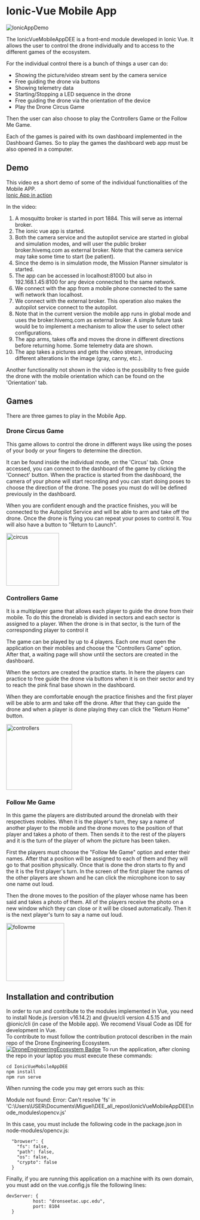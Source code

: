# Ionic-Vue Mobile App
![IonicAppDemo](https://user-images.githubusercontent.com/100842082/213981154-11cb3b23-81cc-4eac-ad5d-25c1dac7714a.png)


The IonicVueMobileAppDEE is a front-end module developed in Ionic Vue. It allows the user to control the drone individually and to access to the different games of the ecosystem.

For the individual control there is a bunch of things a user can do:
- Showing the picture/video stream sent by the camera service
- Free guiding the drone via buttons
- Showing telemetry data
- Starting/Stopping a LED sequence in the drone
- Free guiding the drone via the orientation of the device
- Play the Drone Circus Game

Then the user can also choose to play the Controllers Game or the Follow Me Game.

Each of the games is paired with its own dashboard implemented in the Dashboard Games. So to play the games the dashboard web app must be also opened in a computer.

## Demo
This video es a short demo of some of the individual functionalities of the Mobile APP.   
[Ionic App in action](https://www.youtube.com/watch?v=iDihSNpX-gs)   

In the video:
1. A mosquitto broker is started in port 1884. This will serve as internal broker.   
2. The ionic vue app is started. 
3. Both the camera service and the autopilot service are started in global and simulation modes, and will user the public broker broker.hivemq.com as external broker. Note that the camera service may take some time to start (be patient).    
4. Since the demo is in simulation mode, the Mission Planner simulator is started.   
5. The app can be accessed in localhost:81000 but also in 192.168.1.45:8100 for any device connected to the same network.     
6. We connect with the app from a mobile phone connected to the same wifi network than localhost.    
7. We connect with the external broker. This operation also makes the autopilot service connect to the autopilot.    
8. Note that in the current version the mobile app runs in global mode and uses the broker.hivemq.com as external broker. A simple future task would be to implement a mechanism to allow the user to select other configurations.    
9. The app arms, takes offa and moves the drone in different directions before returning home. Some telemetry data are shown.    
10. The app takes a pictures and gets the video stream, introducing different alterations in the image (gray, canny, etc.).   

Another functionality not shown in the video is the possibility to free guide the drone with the mobile orientation which can be found on the 'Orientation' tab.

## Games

There are three games to play in the Mobile App.

### Drone Circus Game

This game allows to control the drone in different ways like using the poses of your body or your fingers to determine the direction.

It can be found inside the individual mode, on the 'Circus' tab. Once accessed, you can connect to the dashboard of the game by clicking the 'Connect' button. When the practice is started from the dashboard, the camera of your phone will start recording and you can start doing poses to choose the direction of the drone. The poses you must do will be defined previously in the dashboard.

When you are confident enough and the practice finishes, you will be connected to the Autopilot Service and will be able to arm and take off the drone. Once the drone is flying you can repeat your poses to control it. You will also have a button to "Return to Launch".

<img width="141" alt="circus" src="https://github.com/JoanaOP/IonicVueMobileAppDEE/assets/73441184/8eef1e7a-77b4-4095-990b-e54de1242220">


### Controllers Game

It is a multiplayer game that allows each player to guide the drone from their mobile. To do this the dronelab is divided in sectors and each sector is assigned to a player. When the drone is in that sector, is the turn of the corresponding player to control it

The game can be played by up to 4 players. Each one must open the application on their mobiles and choose the "Controllers Game" option. After that, a waiting page will show until the sectors are created in the dashboard. 

When the sectors are created the practice starts. In here the players can practice to free guide the drone via buttons when it is on their sector and try to reach the pink final base shown in the dashboard.

When they are comfortable enough the practice finishes and the first player will be able to arm and take off the drone. After that they can guide the drone and when a player is done playing they can click the "Return Home" button.

<img width="176" alt="controllers" src="https://github.com/JoanaOP/IonicVueMobileAppDEE/assets/73441184/ebdb05e9-944d-49e6-b404-b63c99ee8aaa">


### Follow Me Game

In this game the players are distributed around the dronelab with their respectives mobiles. When it is the player's turn, they say a name of another player to the mobile and the drone moves to the position of that player and takes a photo of them. Then sends it to the rest of the players and it is the turn of the player of whom the picture has been taken.

First the players must choose the "Follow Me Game" option and enter their names. After that a position will be assigned to each of them and they will go to that position physically. Once that is done the dron starts to fly and the it is the first player's turn. In the screen of the first player the names of the other players are shown and he can click the microphone icon to say one name out loud.

Then the drone moves to the position of the player whose name has been said and takes a photo of them. All of the players receive the photo on a new window which they can close or it will be closed automatically. Then it is the next player's turn to say a name out loud.

<img width="155" alt="followme" src="https://github.com/JoanaOP/IonicVueMobileAppDEE/assets/73441184/3767d9de-0efd-4cc4-8f9d-8c91b085f069">


## Installation and contribution
In order to run and contribute to the modules implemented in Vue, you need to install Node.js (version v16.14.2) and @vue/cli version 4.5.15 and @ionic/cli (in case of the Mobile app). We recomend Visual Code as IDE for development in Vue.    
To contribute to must follow the contribution protocol describen in the main repo of the Drone Engineering Ecosystem.
[![DroneEngineeringEcosystem Badge](https://img.shields.io/badge/DEE-MainRepo-brightgreen.svg)](https://github.com/dronsEETAC/DroneEngineeringEcosystemDEE)
To run the application, after cloning the repo in your laptop you must execute these commands:
```
cd IonicVueMobileAppDEE
npm install
npm run serve
```
When running the code you may get errors such as this:

Module not found: Error: Can't resolve 'fs' in 'C:\Users\USER\Documents\Miguel\DEE_all_repos\IonicVueMobileAppDEE\node_modules\opencv.js'

In this case, you must include the following code in the package.json in node-modules/opencv.js:     
```
  "browser": {
    "fs": false,
    "path": false,
    "os": false,
    "crypto": false
  }
  ```
Finally, if you are running this application on a machine with its own domain, you must add on the vue.config.js file the following lines:
```
devServer: {
          host: "dronseetac.upc.edu",
          port: 8104
  }
```




